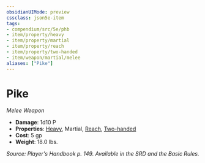 ```yaml
---
obsidianUIMode: preview
cssclass: json5e-item
tags:
- compendium/src/5e/phb
- item/property/heavy
- item/property/martial
- item/property/reach
- item/property/two-handed
- item/weapon/martial/melee
aliases: ["Pike"]
---
```

# Pike
*Melee Weapon*  

- **Damage**: 1d10 P
- **Properties**: [Heavy](/compendium/rules/item-properties.md#Heavy), Martial, [Reach](/compendium/rules/item-properties.md#Reach), [Two-handed](/compendium/rules/item-properties.md#Two-handed)
- **Cost**: 5 gp
- **Weight**: 18.0 lbs.

*Source: Player's Handbook p. 149. Available in the SRD and the Basic Rules.*